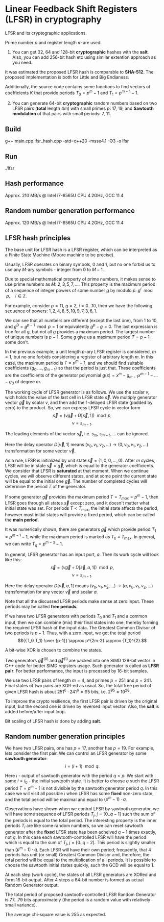 # Linear Feedback Shift Registers (LFSR) in cryptography
LFSR and its cryptographic applications.

Prime number $p$ and register length $m$ are used.

1. You can get 32, 64 and 128-bit **cryptographic** hashes with the **salt**. Also, you can add 256-bit hash etc using similar extention approach as you need.

It was estimated the proposed LFSR hash is comparable to **SHA-512**. The proposed implementation is both for Little and Big Endianess.

Additionally, the source code contains some functions to find vectors of coefficients $K$ that provide periods $T_0 = {p}^{m} - 1$ and $T_1 = {p}^{m-1} - 1$.

2. You can generate $64$-bit **cryptographic** random numbers based on two LFSR pairs (**total** length $4m$) with small primes $p$: $17$, $19$, and **Sawtooth modulation** of that pairs with small periods: $7$, $11$.

## Build
g++ main.cpp lfsr_hash.cpp -std=c++20 -msse4.1 -O3 -o lfsr
## Run
./lfsr

## Hash performance
Approx. 210 MB/s @ Intel i7-8565U CPU 4.2GHz, GCC 11.4

## Random number generation performance
Approx. 120 MB/s @ Intel i7-8565U CPU 4.2GHz, GCC 11.4

## LFSR hash principles
The base unit for LFSR hash is a LFSR register, which can be interpreted as a Finite State Machine (Moore machine to be precise).

Usually, LFSR operates on binary symbols, $0$ and $1$, but no one forbid us to use any $M$-ary symbols - integer from $0$ to $M-1$.

Due to special mathematical property of prime numbers, it makes sense to use prime numbers as $M$: $2, 3, 5, 7, \ldots{}$. This property is the maximum period of a sequence of integer powers of some number $g$ by modulo $p$: ${g}^{i} \mod p, \quad i \in \mathbb{Z}$.

For example, consider $p=11$, $g=2$, $i=0...10$, then we have the following sequence of powers: $1, 2, 4, 8, 5, 10, 9, 7, 3, 6, 1$.

We can see that all numbers are different (except the last one), from $1$ to $10$, and ${g}^{0} = {g}^{p-1} \mod p = 1$ or equivalently $g^p - g = 0$. The last expression is true for all $g$, but not all $g$ provides a maximum period. The largest number of unique numbers is $p-1$. Some $g$ give us a maximum period $T = p - 1$, some don't.

In the previous example, a unit length $p$-ary LFSR register is considered, $m=1$, but no one forbids considering a register of arbitrary length $m$. In this case, the maximum period is $T = {p}^{m} - 1$, and we should find suitable coefficients $\left( g_0, \ldots{}, g_{m-1} \right)$ so that the period is just that. These coefficients are the coefficients of the generator polynomial $g(x) = x^m - {g}_{m-1} {x}^{m-1} - \ldots{} - g_0$ of degree $m$.

The working cycle of LFSR generator is as follows. We use the scalar $v$, wich holds the value of the last cell in LFSR state $\vec s$. We multiply generator vector $\vec g$ by scalar $v$, and then add the 1-delayed LFSR state (padded by zero) to the product. So, we can express LFSR cycle in vector form
$$\vec s = \left( v \vec g + D[\vec s, 1] \right) \mod p,$$
$$v = {s}_{m-1}.$$

The leading elements of the vector $\vec s$, i.e. $s_m$, ${s}_{m+1},...$ can be ignored.

Here the delay operator $D[\vec v, 1]$ means $(v_0, v_1, v_2, ...) \rightarrow (0, v_0, v_1, v_2, ...)$ transformation for some vector $\vec v$.

As a rule, LFSR is initialized by unit state $\vec s = (1, 0, 0, ... , 0)$. After $m$ cycles, LFSR will be in state $\vec s = \vec g$, which is equal to the generator coefficients. We consider that LFSR is **saturated** at that moment. When we continue cycles, we will observe different states, and at some point the current state will be equal to the initial one $\vec g$. The number of completed cycles will determine the period $T$ of the generator.

If some generator $\vec g$ provides the maximum period $T = T_{max} = p^m - 1$, then LFSR goes through all states $\vec s$ except zero, and it doesn't matter what initial state was set. For periods $T < {T}_{\max}$, the initial state affects the period, however most initial states will provide a fixed period, which can be called the **main period**.

It was numerically shown, there are generators $\vec g$ which provide period $T_1 = {p}^{m-1} - 1$, while the maximum period is marked as $T_0 \equiv {T}_{\max}$. In general, we can write $T_q = {p}^{m-q} - 1$.

In general, LFSR generator has an input port, $a$. Then its work cycle will look like this:
$$\vec s = \left( v \vec g + D[\vec s, a, 1] \right) \mod p,$$
$$v = {s}_{m-1}.$$

Here the delay operator $D[\vec v, a, 1]$ means $(v_0, v_1, v_2, ...) \rightarrow (a, v_0, v_1, v_2, ...)$ transformation for any vector $\vec v$ and scalar $a$.

Note that all the discussed LFSR periods make sense at zero input. These periods may be called **free periods**.

If we have two LFSR generators with periods $T_0$ and $T_1$ and a common input, then we can combine (mix) their final states into one, thereby forming the required LFSR hash of the input data. The Greatest Common Divisor of two periods is $p-1$. Thus, with a zero input, we get the total period
$${{T_0 T_1} \over {p-1}} \approx p^{2m-2} \approx {T_1}^{2}.$$

A bit-wise XOR is chosen to combine the states.

Two generators ${\vec g}^{(0)}$ and ${\vec g}^{(1)}$ are packed into one SIMD 128-bit vector in C++ code for better SIMD registers usage. Such generator is called as **LFSR pair**. For better performance, the input is processed by 16-bit samples.

We use two LFSR pairs of length $m=4$, and primes $p=251$ and $p=241$. Final states of two pairs are XOR-ed as usual. So, the total free period of given LFSR hash is about ${251}^{6} \cdot {241}^{6} \approx 95$ bits, i.e. ${2}^{95} \approx {10}^{28}$.

To improve the crypto resilience, the first LFSR pair is driven by the original input, but the second one is driven by reversed input vector. Also, the **salt** is added before/after input loop.

Bit scaling of LFSR hash is done by adding **salt**.

## Random number generation principles
We have two LFSR pairs, one has $p=17$, another has $p=19$. For example, lets consider the first pair. We can control an LFSR generator by some **sawtooth generator**:
$$i = (i + 1) \mod q.$$

Here $i$ - output of sawtooth generator with the period $q < p$. We start with some $i = i_0$ - the initial sawtooth state. It is better to choose $q$ such the LFSR period $T = p^m - 1$ is not divisible by the sawtooth generator period $q$. In this case we will visit all possible $i$ when LFSR has some **fixed** non-zero state, and the total period will be maximal and equal to $(p^m-1) \cdot q$.

Observations have shown when we control LFSR by sawtooth generator, we will have some sequence of LFSR periods $T_j$, $j = [0..q-1]$ such the sum of the periods is equal to the total period. The interesting property is the inner periods $T_i$ are like some random numbers, so we can reset sawtooth generator after the **fixed** LFSR state has been acheived $q-1$ times exactly, not $q$. In this case each sawtooth-controlled LFSR will have the period which is equal to the sum of $T_j$, $j=[0..q-2]$. This period is slightly smaller than $(p^m-1) \cdot q$. Each LFSR will have their own period; frequently, that $4$ periods has unit (or small) Greatest Common Divisor and, therefore, the total period will be equal to the multiplication of all periods. It is possible to choose the sawtooth initial states quickly, such the GCD will be equal to $1$.

At each step (work cycle), the states of all LFSR generators are XORed and form $16$-bit output. After $4$ steps a $64$-bit number is formed as actual Random Generator output.

The total period of proposed sawtooth-controlled LFSR Random Generator is $77...79$ bits approximately (the period is a random value with relatively small variance).

The average chi-square value is $255$ as expected.
